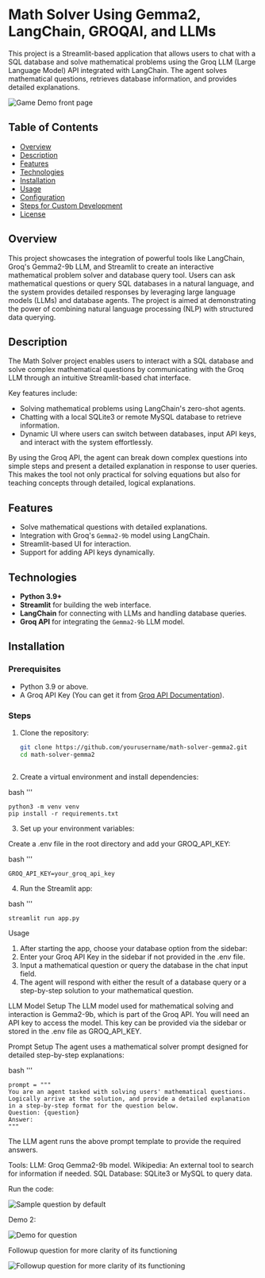 # Math Solver Using Gemma2, LangChain, GROQAI, and LLMs

This project is a Streamlit-based application that allows users to chat with a SQL database and solve mathematical problems using the Groq LLM (Large Language Model) API integrated with LangChain. The agent solves mathematical questions, retrieves database information, and provides detailed explanations.

![Game Demo front page](https://github.com/user-attachments/assets/7a41768a-9c14-4e1f-b602-609f45764fb7)

## Table of Contents
- [Overview](#Overview)
- [Description](#Description)
- [Features](#features)
- [Technologies](#technologies)
- [Installation](#installation)
- [Usage](#usage)
- [Configuration](#configuration)
- [Steps for Custom Development](#steps-for-custom-development)
- [License](#license)


## Overview

This project showcases the integration of powerful tools like LangChain, Groq's Gemma2-9b LLM, and Streamlit to create an interactive mathematical problem solver and database query tool. Users can ask mathematical questions or query SQL databases in a natural language, and the system provides detailed responses by leveraging large language models (LLMs) and database agents. The project is aimed at demonstrating the power of combining natural language processing (NLP) with structured data querying.

## Description

The Math Solver project enables users to interact with a SQL database and solve complex mathematical questions by communicating with the Groq LLM through an intuitive Streamlit-based chat interface. 

Key features include:
- Solving mathematical problems using LangChain's zero-shot agents.
- Chatting with a local SQLite3 or remote MySQL database to retrieve information.
- Dynamic UI where users can switch between databases, input API keys, and interact with the system effortlessly.

By using the Groq API, the agent can break down complex questions into simple steps and present a detailed explanation in response to user queries. This makes the tool not only practical for solving equations but also for teaching concepts through detailed, logical explanations.


## Features
- Solve mathematical questions with detailed explanations.
- Integration with Groq's `Gemma2-9b` model using LangChain.
- Streamlit-based UI for interaction.
- Support for adding API keys dynamically.

## Technologies
- **Python 3.9+**
- **Streamlit** for building the web interface.
- **LangChain** for connecting with LLMs and handling database queries.
- **Groq API** for integrating the `Gemma2-9b` LLM model.

## Installation

### Prerequisites
- Python 3.9 or above.
- A Groq API Key (You can get it from [Groq API Documentation](https://groq.com/api)).

### Steps
1. Clone the repository:

   ```bash
   git clone https://github.com/yourusername/math-solver-gemma2.git
   cd math-solver-gemma2



2. Create a virtual environment and install dependencies:

bash '''

    python3 -m venv venv
    pip install -r requirements.txt
    
3. Set up your environment variables:

Create a .env file in the root directory and add your GROQ_API_KEY:

bash '''

    GROQ_API_KEY=your_groq_api_key

4. Run the Streamlit app:

bash '''

    streamlit run app.py

    
Usage
1) After starting the app, choose your database option from the sidebar:
2) Enter your Groq API Key in the sidebar if not provided in the .env file.
3) Input a mathematical question or query the database in the chat input field.
4) The agent will respond with either the result of a database query or a step-by-step solution to your mathematical question.



LLM Model Setup
The LLM model used for mathematical solving and interaction is Gemma2-9b, which is part of the Groq API. You will need an API key to access the model. This key can be provided via the sidebar or stored in the .env file as GROQ_API_KEY.

Prompt Setup
The agent uses a mathematical solver prompt designed for detailed step-by-step explanations:

bash '''

    prompt = """
    You are an agent tasked with solving users' mathematical questions. Logically arrive at the solution, and provide a detailed explanation in a step-by-step format for the question below.
    Question: {question}
    Answer:
    """

The LLM agent runs the above prompt template to provide the required answers.

Tools:
LLM: Groq Gemma2-9b model.
Wikipedia: An external tool to search for information if needed.
SQL Database: SQLite3 or MySQL to query data.



Run the code: 


![Sample question by default](https://github.com/user-attachments/assets/4e735c8f-3b87-42c8-a03e-8ca80d4aa44e)




Demo 2: 

![Demo for question](https://github.com/user-attachments/assets/acfdbaaa-1aaf-4529-aae8-197fe9f195cc)

Followup question for more clarity of its functioning

![Followup question for more clarity of its functioning](https://github.com/user-attachments/assets/8c23873f-2a8c-42ae-8384-7e3e6730e470)
